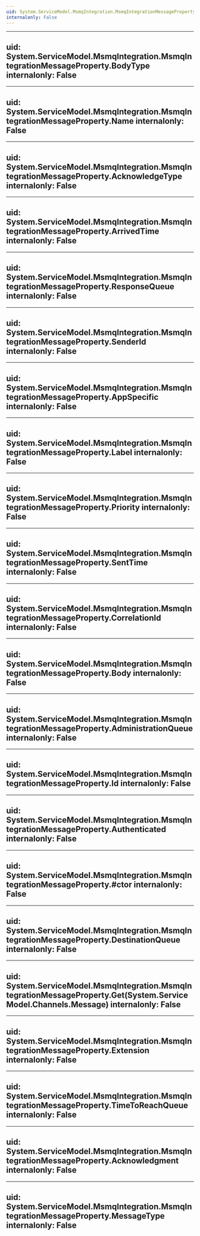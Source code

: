 ```yaml
---
uid: System.ServiceModel.MsmqIntegration.MsmqIntegrationMessageProperty
internalonly: False
---
```


---
uid: System.ServiceModel.MsmqIntegration.MsmqIntegrationMessageProperty.BodyType
internalonly: False
---

---
uid: System.ServiceModel.MsmqIntegration.MsmqIntegrationMessageProperty.Name
internalonly: False
---

---
uid: System.ServiceModel.MsmqIntegration.MsmqIntegrationMessageProperty.AcknowledgeType
internalonly: False
---

---
uid: System.ServiceModel.MsmqIntegration.MsmqIntegrationMessageProperty.ArrivedTime
internalonly: False
---

---
uid: System.ServiceModel.MsmqIntegration.MsmqIntegrationMessageProperty.ResponseQueue
internalonly: False
---

---
uid: System.ServiceModel.MsmqIntegration.MsmqIntegrationMessageProperty.SenderId
internalonly: False
---

---
uid: System.ServiceModel.MsmqIntegration.MsmqIntegrationMessageProperty.AppSpecific
internalonly: False
---

---
uid: System.ServiceModel.MsmqIntegration.MsmqIntegrationMessageProperty.Label
internalonly: False
---

---
uid: System.ServiceModel.MsmqIntegration.MsmqIntegrationMessageProperty.Priority
internalonly: False
---

---
uid: System.ServiceModel.MsmqIntegration.MsmqIntegrationMessageProperty.SentTime
internalonly: False
---

---
uid: System.ServiceModel.MsmqIntegration.MsmqIntegrationMessageProperty.CorrelationId
internalonly: False
---

---
uid: System.ServiceModel.MsmqIntegration.MsmqIntegrationMessageProperty.Body
internalonly: False
---

---
uid: System.ServiceModel.MsmqIntegration.MsmqIntegrationMessageProperty.AdministrationQueue
internalonly: False
---

---
uid: System.ServiceModel.MsmqIntegration.MsmqIntegrationMessageProperty.Id
internalonly: False
---

---
uid: System.ServiceModel.MsmqIntegration.MsmqIntegrationMessageProperty.Authenticated
internalonly: False
---

---
uid: System.ServiceModel.MsmqIntegration.MsmqIntegrationMessageProperty.#ctor
internalonly: False
---

---
uid: System.ServiceModel.MsmqIntegration.MsmqIntegrationMessageProperty.DestinationQueue
internalonly: False
---

---
uid: System.ServiceModel.MsmqIntegration.MsmqIntegrationMessageProperty.Get(System.ServiceModel.Channels.Message)
internalonly: False
---

---
uid: System.ServiceModel.MsmqIntegration.MsmqIntegrationMessageProperty.Extension
internalonly: False
---

---
uid: System.ServiceModel.MsmqIntegration.MsmqIntegrationMessageProperty.TimeToReachQueue
internalonly: False
---

---
uid: System.ServiceModel.MsmqIntegration.MsmqIntegrationMessageProperty.Acknowledgment
internalonly: False
---

---
uid: System.ServiceModel.MsmqIntegration.MsmqIntegrationMessageProperty.MessageType
internalonly: False
---
